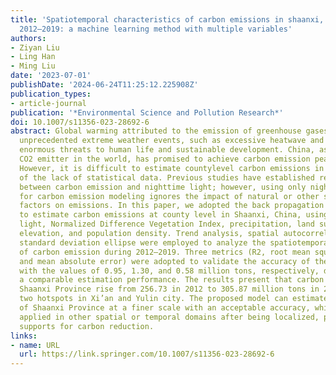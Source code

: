 ```yaml
---
title: 'Spatiotemporal characteristics of carbon emissions in shaanxi, china, during
  2012–2019: a machine learning method with multiple variables'
authors:
- Ziyan Liu
- Ling Han
- Ming Liu
date: '2023-07-01'
publishDate: '2024-06-24T11:25:12.225908Z'
publication_types:
- article-journal
publication: '*Environmental Science and Pollution Research*'
doi: 10.1007/s11356-023-28692-6
abstract: Global warming attributed to the emission of greenhouse gases has caused
  unprecedented extreme weather events, such as excessive heatwave and rainfall, posing
  enormous threats to human life and sustainable development. China, as the toppest
  ­CO2 emitter in the world, has promised to achieve carbon emission peak by 2030.
  However, it is difficult to estimate countylevel carbon emissions in China because
  of the lack of statistical data. Previous studies have established relationship
  between carbon emission and nighttime light; however, using only nighttime light
  for carbon emission modeling ignores the impact of natural or other socioeconomic
  factors on emissions. In this paper, we adopted the back propagation neural network
  to estimate carbon emissions at county level in Shaanxi, China, using nighttime
  light, Normalized Difference Vegetation Index, precipitation, land surface temperature,
  elevation, and population density. Trend analysis, spatial autocorrelation, and
  standard deviation ellipse were employed to analyze the spatiotemporal distributions
  of carbon emission during 2012–2019. Three metrics (R2, root mean square error,
  and mean absolute error) were adopted to validate the accuracy of the proposed model,
  with the values of 0.95, 1.30, and 0.58 million tons, respectively, demonstrating
  a comparable estimation performance. The results present that carbon emissions in
  Shaanxi Province rise from 256.73 in 2012 to 305.87 million tons in 2019, formatting
  two hotspots in Xi’an and Yulin city. The proposed model can estimate carbon emissions
  of Shaanxi Province at a finer scale with an acceptable accuracy, which can be efficiently
  applied in other spatial or temporal domains after being localized, providing technical
  supports for carbon reduction.
links:
- name: URL
  url: https://link.springer.com/10.1007/s11356-023-28692-6
---
```

